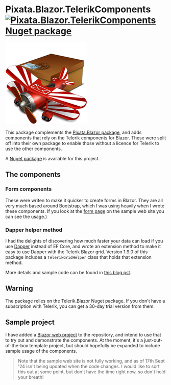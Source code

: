 # Pixata.Blazor.TelerikComponents [![Pixata.Blazor.TelerikComponents Nuget package](https://img.shields.io/nuget/v/Pixata.Blazor.TelerikComponents)](https://www.nuget.org/packages/Pixata.Blazor.TelerikComponents/)

![Pixata](https://github.com/MrYossu/Pixata.Utilities/raw/master/Pixata.Blazor.TelerikComponents/Icon/mail%20old%20school.png "Pixata") 

This package complements the [Pixata.Blazor package](https://github.com/MrYossu/Pixata.Utilities/raw/master/Pixata.Blazor/), and adds components that rely on the Telerik components for Blazor. These were split off into their own package to enable those without a licence for Telerik to use the other components.

A [Nuget package](https://www.nuget.org/packages/Pixata.Blazor.TelerikComponents/) is available for this project.

## The components
### Form components
These were writen to make it quicker to create forms in Blazor. They are all very much based around Bootstrap, which I was using heavily when I wrote these components. If you look at the [form page](https://github.com/MrYossu/Pixata.Utilities/blob/master/Pixata.Blazor.Sample/Pages/FormSample.razor) on the sample web site you can see the usage.)

### Dapper helper method
I had the delights of discovering how much faster your data can load if you use [Dapper](https://github.com/DapperLib/Dapper) instead of EF Core, and wrote an extension method to make it easy to use Dapper with the Telerik Blazor grid. Version 1.9.0 of this package includes a `TelerikGridHelper` class that holds that extension method.

More details and sample code can be found in [this blog pst](https://www.pixata.co.uk/2024/09/09/using-dapper-with-the-telerik-blazor-grid/).

## Warning
The package relies on the Telerik.Blazor Nuget package. If you don't have a subscription with Telerik, you can get a 30-day trial version from them.

## Sample project
I have added a [Blazor web project](https://github.com/MrYossu/Pixata.Utilities/tree/master/Pixata.Blazor.Test) to the repository, and intend to use that to try out and demonstrate the components. At the moment, it's a just-out-of-the-box template project, but should hopefully be expanded to include sample usage of the components.

>Note that the sample web site is not fully working, and as of 17th Sept '24 isn't being updated when the code changes. I would like to sort this out at some point, but don't have the time right now, so don't hold your breath!

